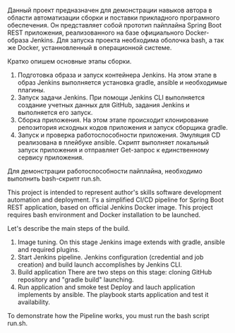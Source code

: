 Данный проект предназначен для демонстрации навыков автора в области автоматизации сборки и поставки прикладного програмного обеспечения. Он представляет собой прототип пайплайна Spring Boot REST приложения, реализованного на базе официального Docker-образа Jenkins.
Для запуска проекта необходима оболочка bash, а так же Docker, устанновленный в операционной системе.

Кратко опишем основные этапы сборки.
1. Подготовка образа и запуск контейнера Jenkins.
   На этом этапе в образ Jenkins выполняется установка gradle, ansible и необходимые плагины.
2. Запуск задачи Jenkins.
   При помощи Jenkins CLI выполняется создание учетных данных для GitHub, задания Jenkins и выполняется его запуск.
3. Сборка приложения.
   На этом этапе происходит клонирование репозитория исходных кодов приложения и запуск сборщика gradle.
4. Запуск и проверка работоспособности приложения.
   Эмуляция CD реализована в плейбуке ansible. Скрипт выполняет локальный запуск приложения и отправляет Get-запрос к единственному сервису приложения.

Для демонстрации работоспособности пайплайна, необходимо выполнить bash-скрипт run.sh.



This project is intended to represent author's skills software development automation and deployment. I's a simplified CI/CD pipeline for Spring Boot REST application, based on official Jenkins Docker image.
This project requires bash environment and Docker installation to be launched.

Let's describe the main steps of the build.
1. Image tuning.
   On this stage Jenkins image extends with gradle, ansible and required plugins.
2. Start Jenkins pipeline.
   Jenkins configuration (credential and job creation) and build launch accomplishes by Jenkins CLI.
3. Build application
   There are two steps on this stage: cloning GitHub repository and "gradle build" launching.
4. Run application and smoke test
   Deploy and lauch application implements by ansible. The playbook starts application and test it availability.

To demonstrate how the Pipeline works, you must run the bash script run.sh.